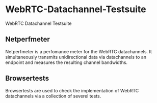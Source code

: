 # WebRTC-Datachannel-Testsuite
WebRTC Datachannel Testsuite

## Netperfmeter
Netperfmeter is a perfomance meter for the WebRTC datachannels. It simultaneously transmits unidirectional data via datachannels to an endpoint and measures the resulting channel bandwidths.

## Browsertests
Browsertests are used to check the implementation of WebRTC datachannels via a collection of severel tests.


